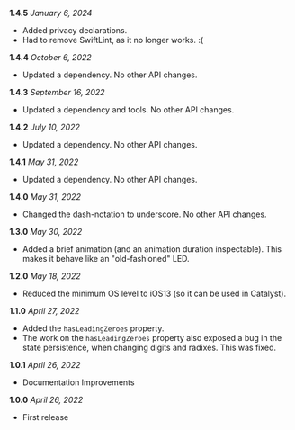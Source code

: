 **1.4.5** *January 6, 2024*
- Added privacy declarations.
- Had to remove SwiftLint, as it no longer works. :(

**1.4.4** *October 6, 2022*

- Updated a dependency. No other API changes.

**1.4.3** *September 16, 2022*

- Updated a dependency and tools. No other API changes.

**1.4.2** *July 10, 2022*

- Updated a dependency. No other API changes.

**1.4.1** *May 31, 2022*

- Updated a dependency. No other API changes.

**1.4.0** *May 31, 2022*

- Changed the dash-notation to underscore. No other API changes.

**1.3.0** *May 30, 2022*

- Added a brief animation (and an animation duration inspectable). This makes it behave like an "old-fashioned" LED.

**1.2.0** *May 18, 2022*

- Reduced the minimum OS level to iOS13 (so it can be used in Catalyst).

**1.1.0** *April 27, 2022*

- Added the `hasLeadingZeroes` property.
- The work on the `hasLeadingZeroes` property also exposed a bug in the state persistence, when changing digits and radixes. This was fixed.
 
**1.0.1** *April 26, 2022*

- Documentation Improvements

**1.0.0** *April 26, 2022*

- First release
